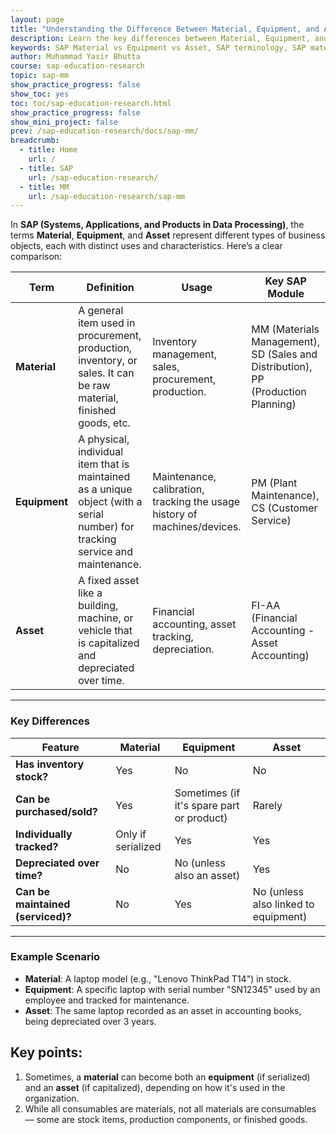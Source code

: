 ```yaml
---
layout: page
title: "Understanding the Difference Between Material, Equipment, and Asset in SAP"
description: Learn the key differences between Material, Equipment, and Asset in SAP with clear examples and use cases. Understand how each is used in procurement, maintenance, and financial accounting.
keywords: SAP Material vs Equipment vs Asset, SAP terminology, SAP material types, SAP equipment management, SAP asset accounting, consumable materials in SAP, SAP MM, SAP PM, SAP FI-AA, SAP material classification, SAP inventory vs asset, SAP maintenance objects
author: Muhammad Yasir Bhutta
course: sap-education-research
topic: sap-mm
show_practice_progress: false
show_toc: yes
toc: toc/sap-education-research.html
show_practice_progress: false
show_mini_project: false
prev: /sap-education-research/docs/sap-mm/
breadcrumb:
  - title: Home
    url: /
  - title: SAP
    url: /sap-education-research/
  - title: MM
    url: /sap-education-research/sap-mm
---
```


In **SAP (Systems, Applications, and Products in Data Processing)**, the terms **Material**, **Equipment**, and **Asset** represent different types of business objects, each with distinct uses and characteristics. Here’s a clear comparison:

| **Term**      | **Definition**                                                                                                                 | **Usage**                                                                 | **Key SAP Module**                                                               |
| ------------- | ------------------------------------------------------------------------------------------------------------------------------ | ------------------------------------------------------------------------- | -------------------------------------------------------------------------------- |
| **Material**  | A general item used in procurement, production, inventory, or sales. It can be raw material, finished goods, etc.             | Inventory management, sales, procurement, production.                     | MM (Materials Management), SD (Sales and Distribution), PP (Production Planning) |
| **Equipment** | A physical, individual item that is maintained as a unique object (with a serial number) for tracking service and maintenance. | Maintenance, calibration, tracking the usage history of machines/devices. | PM (Plant Maintenance), CS (Customer Service)                                    |
| **Asset**     | A fixed asset like a building, machine, or vehicle that is capitalized and depreciated over time.                              | Financial accounting, asset tracking, depreciation.                       | FI-AA (Financial Accounting - Asset Accounting)                                  |

---

### Key Differences

| Feature                           | Material           | Equipment                                 | Asset                                |
| --------------------------------- | ------------------ | ----------------------------------------- | ------------------------------------ |
| **Has inventory stock?**          | Yes                | No                                        | No                                   |
| **Can be purchased/sold?**        | Yes                | Sometimes (if it's spare part or product) | Rarely                               |
| **Individually tracked?**         | Only if serialized | Yes                                       | Yes                                  |
| **Depreciated over time?**        | No                 | No (unless also an asset)                 | Yes                                  |
| **Can be maintained (serviced)?** | No                 | Yes                                       | No (unless also linked to equipment) |

---

### Example Scenario

* **Material**: A laptop model (e.g., "Lenovo ThinkPad T14") in stock.
* **Equipment**: A specific laptop with serial number "SN12345" used by an employee and tracked for maintenance.
* **Asset**: The same laptop recorded as an asset in accounting books, being depreciated over 3 years.

## Key points:

1. Sometimes, a **material** can become both an **equipment** (if serialized) and an **asset** (if capitalized), depending on how it's used in the organization.
2. While all consumables are materials, not all materials are consumables — some are stock items, production components, or finished goods.
